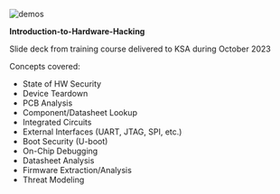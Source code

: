 ![demos](https://github.com/jrabinowitz2/Introduction-to-Hardware-Hacking/assets/45504513/e6d18931-3842-4656-9094-5dd39c5aceab)

**Introduction-to-Hardware-Hacking**

Slide deck from training course delivered to KSA during October 2023

Concepts covered:
* State of HW Security
* Device Teardown
* PCB Analysis
* Component/Datasheet Lookup
* Integrated Circuits
* External Interfaces (UART, JTAG, SPI, etc.)
* Boot Security (U-boot)
* On-Chip Debugging
* Datasheet Analysis
* Firmware Extraction/Analysis
* Threat Modeling
